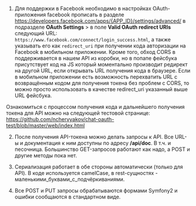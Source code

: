 1. Для поддержки в Facebook необходимо в настройках OAuth-приложения facebook прописать в разделе
https://developers.facebook.com/apps/{APP_ID}/settings/advanced/  в подразделе **OAuth Settings** > в поле **Valid OAuth redirect URIs** следующий URL:
`https://www.facebook.com/connect/login_success.html`, а также указывать его как `redirect_uri` при получении кода авторизации на Facebook в мобильном приложении.
Кроме того, обход CORS в поддерживается в нашем API из коробки, но в попапе фейсбука присутствует код на JS который моментально производит редирект на другой URL, если открывать URL получения кода в браузере.
Если в мобильном приложении есть возможность перехватить URL с возвращённым кодом для получения токена без проблем с CORS, то можно просто использовать в качестве redirect_uri указанный выше URL фейсбука.

Ознакомиться с процессом получения кода и дальнейшего получения токена для API можно на следующей тестовой странице:
https://github.com/nchervyakov/chat-oauth-test/blob/master/web/index.html
 
2. После получения API-токена можно делать запросы к API. Все URL-ы и документация к ним доступны по адресу **/api/doc**. В т.ч. и песочница.
   Большинство GET-запросов работают как надо, а POST и другие методы пока нет.
   
3. Сериализация работает в обе стороны автоматически (только для API). В коде используется camelСase, в rest-сущностях - маленькими_буквами_с_подчёркиваниями.
  
4. Все POST и PUT запросы обрабатываются формами Symfony2 и ошибки сообщаются в стандартном виде.
   
